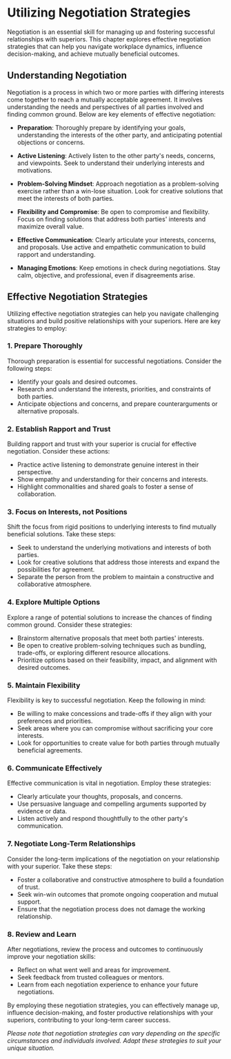 Utilizing Negotiation Strategies
===========================================

Negotiation is an essential skill for managing up and fostering successful relationships with superiors. This chapter explores effective negotiation strategies that can help you navigate workplace dynamics, influence decision-making, and achieve mutually beneficial outcomes.

Understanding Negotiation
-------------------------

Negotiation is a process in which two or more parties with differing interests come together to reach a mutually acceptable agreement. It involves understanding the needs and perspectives of all parties involved and finding common ground. Below are key elements of effective negotiation:

* **Preparation**: Thoroughly prepare by identifying your goals, understanding the interests of the other party, and anticipating potential objections or concerns.

* **Active Listening**: Actively listen to the other party's needs, concerns, and viewpoints. Seek to understand their underlying interests and motivations.

* **Problem-Solving Mindset**: Approach negotiation as a problem-solving exercise rather than a win-lose situation. Look for creative solutions that meet the interests of both parties.

* **Flexibility and Compromise**: Be open to compromise and flexibility. Focus on finding solutions that address both parties' interests and maximize overall value.

* **Effective Communication**: Clearly articulate your interests, concerns, and proposals. Use active and empathetic communication to build rapport and understanding.

* **Managing Emotions**: Keep emotions in check during negotiations. Stay calm, objective, and professional, even if disagreements arise.

Effective Negotiation Strategies
--------------------------------

Utilizing effective negotiation strategies can help you navigate challenging situations and build positive relationships with your superiors. Here are key strategies to employ:

### 1. **Prepare Thoroughly**

Thorough preparation is essential for successful negotiations. Consider the following steps:

* Identify your goals and desired outcomes.
* Research and understand the interests, priorities, and constraints of both parties.
* Anticipate objections and concerns, and prepare counterarguments or alternative proposals.

### 2. **Establish Rapport and Trust**

Building rapport and trust with your superior is crucial for effective negotiation. Consider these actions:

* Practice active listening to demonstrate genuine interest in their perspective.
* Show empathy and understanding for their concerns and interests.
* Highlight commonalities and shared goals to foster a sense of collaboration.

### 3. **Focus on Interests, not Positions**

Shift the focus from rigid positions to underlying interests to find mutually beneficial solutions. Take these steps:

* Seek to understand the underlying motivations and interests of both parties.
* Look for creative solutions that address those interests and expand the possibilities for agreement.
* Separate the person from the problem to maintain a constructive and collaborative atmosphere.

### 4. **Explore Multiple Options**

Explore a range of potential solutions to increase the chances of finding common ground. Consider these strategies:

* Brainstorm alternative proposals that meet both parties' interests.
* Be open to creative problem-solving techniques such as bundling, trade-offs, or exploring different resource allocations.
* Prioritize options based on their feasibility, impact, and alignment with desired outcomes.

### 5. **Maintain Flexibility**

Flexibility is key to successful negotiation. Keep the following in mind:

* Be willing to make concessions and trade-offs if they align with your preferences and priorities.
* Seek areas where you can compromise without sacrificing your core interests.
* Look for opportunities to create value for both parties through mutually beneficial agreements.

### 6. **Communicate Effectively**

Effective communication is vital in negotiation. Employ these strategies:

* Clearly articulate your thoughts, proposals, and concerns.
* Use persuasive language and compelling arguments supported by evidence or data.
* Listen actively and respond thoughtfully to the other party's communication.

### 7. **Negotiate Long-Term Relationships**

Consider the long-term implications of the negotiation on your relationship with your superior. Take these steps:

* Foster a collaborative and constructive atmosphere to build a foundation of trust.
* Seek win-win outcomes that promote ongoing cooperation and mutual support.
* Ensure that the negotiation process does not damage the working relationship.

### 8. **Review and Learn**

After negotiations, review the process and outcomes to continuously improve your negotiation skills:

* Reflect on what went well and areas for improvement.
* Seek feedback from trusted colleagues or mentors.
* Learn from each negotiation experience to enhance your future negotiations.

By employing these negotiation strategies, you can effectively manage up, influence decision-making, and foster productive relationships with your superiors, contributing to your long-term career success.

*Please note that negotiation strategies can vary depending on the specific circumstances and individuals involved. Adapt these strategies to suit your unique situation.*
